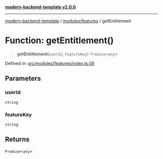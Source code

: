 [**modern-backend-template v2.0.0**](../../../README.md)

***

[modern-backend-template](../../../modules.md) / [modules/features](../README.md) / getEntitlement

# Function: getEntitlement()

> **getEntitlement**(`userId`, `featureKey`): `Promise`\<`any`\>

Defined in: [src/modules/features/index.ts:58](https://github.com/maemreyo/saas-4cus-nodejs/blob/1a77de11cd6eaefe66c31c7f5de281673fc25ce5/src/modules/features/index.ts#L58)

## Parameters

### userId

`string`

### featureKey

`string`

## Returns

`Promise`\<`any`\>
